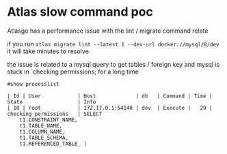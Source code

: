 # Atlas slow command poc

Atlasgo has a performance issue with the lint / migrate command relate

if you run `atlas migrate lint --latest 1 --dev-url docker://mysql/8/dev` it will take minutes to resolve.

the issue is related to a mysql query to get tables / foreign key and mysql is stuck in `checking permissions; for a long time


```
#show processlist

| Id | User            | Host             | db   | Command | Time | State                  | Info
| 10 | root            | 172.17.0.1:54140 | dev  | Execute |   29 | checking permissions   | SELECT
	t1.CONSTRAINT_NAME,
	t1.TABLE_NAME,
	t1.COLUMN_NAME,
	t1.TABLE_SCHEMA,
	t1.REFERENCED_TABLE_ |
